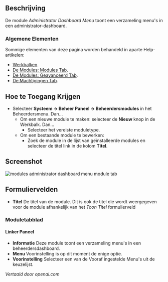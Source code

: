 <!-- Filename: Help4.x:Admin_Modules:_Administrator_Dashboard_Menu / Display title: Modules: Administrator Dashboard Menu -->



## Beschrijving

De module *Administrator Dashboard Menu* toont een verzameling
menu's in een administrator-dashboard.

### Algemene Elementen

Sommige elementen van deze pagina worden behandeld in aparte Help-artikelen:

* [Werkbalken](jdocmanual?article=help/common-elements/toolbars).
* [De Modules: Modules Tab](jdocmanual?article=help/modules/modules-module-tab).
* [De Modules: Geavanceerd Tab](jdocmanual?article=help/modules/modules-advanced-tab).
* [De Machtigingen Tab](jdocmanual?article=help/common-elements/edit-permissions).

## Hoe te Toegang Krijgen

- Selecteer **Systeem → Beheer Paneel → Beheerdersmodules** in het
  Beheerdersmenu. Dan...
  - Om een nieuwe module te maken: selecteer de **Nieuw** knop in de Werkbalk. Dan...
    - Selecteer het vereiste moduletype.
  - Om een bestaande module te bewerken:
    - Zoek de module in de lijst van geïnstalleerde modules en selecteer de
      titel link in de kolom **Titel**.

## Screenshot

![modules administrator dashboard menu module tab](../../../nl/images/modules-admin/modules-administrator-dashboard-menu-module-tab.png)

## Formuliervelden

- **Titel** De titel van de module. Dit is ook de titel die wordt weergegeven
  voor de module afhankelijk van het *Toon Titel* formulierveld

### Moduletabblad

#### Linker Paneel

- **Informatie** Deze module toont een verzameling menu's in een
  beheerdersdashboard.
- **Menu** Voorinstelling is op dit moment de enige optie.
- **Voorinstelling** Selecteer een van de Vooraf ingestelde Menu's uit de keuzelijst.

*Vertaald door openai.com*

